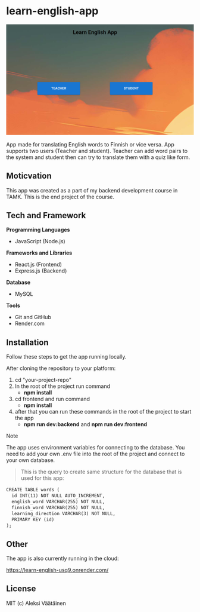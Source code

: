 # learn-english-app

![Screenshot](screenshot/readme-pic.png)

App made for translating English words to Finnish or vice versa. App supports two users (Teacher and student).
Teacher can add word pairs to the system and student then can try to translate them with a quiz like form.

## Moticvation

This app was created as a part of my backend development course in TAMK. 
This is the end project of the course.

## Tech and Framework

**Programming Languages**
- JavaScript (Node.js)

**Frameworks and Libraries**
- React.js (Frontend)
- Express.js (Backend)

**Database**
- MySQL

**Tools**
- Git and GitHub
- Render.com

## Installation

Follow these steps to get the app running locally.

After cloning the repository to your platform:

1. cd "your-project-repo"
2. In the root of the project run command
    - **npm install**
3. cd frontend and run command
    - **npm install**
4. after that you can run these commands in the root of the project to start the app
    - **npm run dev:backend** and **npm run dev:frontend**

>[!NOTE]
>The app uses environment variables for connecting to the database.
>You need to add your own .env file into the root of the project and
>connect to your own database.

>This is the query to create same structure for the database that is used 
>for this app:
```
CREATE TABLE words (
  id INT(11) NOT NULL AUTO_INCREMENT,
  english_word VARCHAR(255) NOT NULL,
  finnish_word VARCHAR(255) NOT NULL,
  learning_direction VARCHAR(3) NOT NULL,
  PRIMARY KEY (id)
);
```
## Other

The app is also currently running in the cloud:

https://learn-english-usq9.onrender.com/

## License 

MIT (c) Aleksi Väätäinen